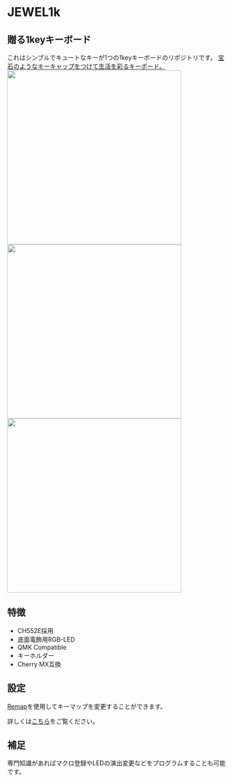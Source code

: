 # JEWEL1k

## 贈る1keyキーボード
これはシンプルでキュートなキーが1つの1keyキーボードのリポジトリです。
[宝石のようなキーキャップをつけて生活を彩るキーボード。
](https://protopedia.net/prototype/5161)
<img src="https://github.com/fooping-tech/JEWEL1k/assets/4471301/ad85fd7b-3cdf-4752-93f5-e55d8232f017" width="400">
<img src="https://github.com/fooping-tech/JEWEL1k/assets/4471301/cf67398f-d85a-43b7-a5e8-346bba7ba298" width="400">
<img src="https://github.com/fooping-tech/JEWEL1k/assets/4471301/9542fb44-82ba-4e03-a5d2-f8069359e2b3" width="400">

## 特徴
- CH552E採用
- 底面電飾用RGB-LED
- QMK Compatible
- キーホルダー
- Cherry MX互換

## 設定
[Remap](https://remap-keys.app)を使用してキーマップを変更することができます。

詳しくは[こちら](https://github.com/fooping-tech/JEWEL1k/blob/main/setting/HowToCustom.md)をご覧ください。

## 補足
専門知識があればマクロ登録やLEDの演出変更などをプログラムすることも可能です。
